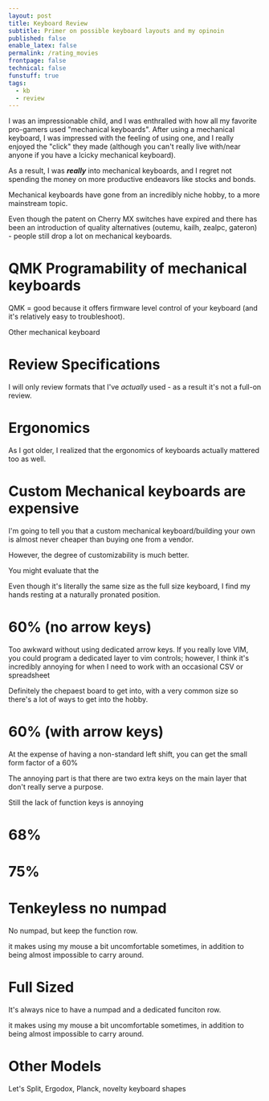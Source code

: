```yaml
---
layout: post
title: Keyboard Review
subtitle: Primer on possible keyboard layouts and my opinoin 
published: false
enable_latex: false
permalink: /rating_movies
frontpage: false
technical: false
funstuff: true
tags:
  - kb
  - review
---
```


I was an impressionable child, and I was enthralled with how all my favorite pro-gamers used "mechanical keyboards". After using a mechanical keyboard, I was impressed with the feeling of using one, and I really enjoyed the "click" they made (although you can't really live with/near anyone if you have a lcicky mechanical keyboard).

As a result, I was ***really*** into mechanical keyboards, and I regret not spending the money on more productive endeavors like stocks and bonds. 

Mechanical keyboards have gone from an incredibly niche hobby, to a more mainstream topic. 

Even though the patent on Cherry MX switches have expired and there has been an introduction of quality alternatives (outemu, kailh, zealpc, gateron) - people still drop a lot on mechanical keyboards.

# QMK Programability of mechanical keyboards
QMK = good because it offers firmware level control of your keyboard (and it's relatively easy to troubleshoot). 

Other mechanical keyboard 

# Review Specifications
I will only review formats that I've *actually* used - as a result it's not a full-on review. 

# Ergonomics
As I got older, I realized that the ergonomics of keyboards actually mattered too as well.



# Custom Mechanical keyboards are expensive
I'm going to tell you that a custom mechanical keyboard/building your own is almost never cheaper than buying one from a vendor.

However, the degree of customizability is much better.

You might evaluate that the 

Even though it's literally the same size as the full size keyboard, I find my hands resting at a naturally pronated position. 

# 60% (no arrow keys)

Too awkward without using dedicated arrow keys. If you really love VIM, you could program a dedicated layer to vim controls; however, I think it's incredibly annoying for when I need to work with an occasional CSV or spreadsheet

Definitely the chepaest board to get into, with a very common size so there's a lot of ways to get into the hobby. 

# 60% (with arrow keys)
At the expense of having a non-standard left shift, you can get the small form factor of a 60%

The annoying part is that there are two extra keys on the main layer that don't really serve a purpose. 

Still the lack of function keys is annoying

# 68%

# 75%

# Tenkeyless no numpad

No numpad, but keep the function row. 


it makes using my mouse a bit uncomfortable sometimes, in addition to being almost impossible to carry around. 

# Full Sized
It's always nice to have a numpad and a dedicated funciton row. 

it makes using my mouse a bit uncomfortable sometimes, in addition to being almost impossible to carry around. 

# Other Models
Let's Split, Ergodox, Planck, novelty keyboard shapes
